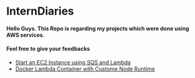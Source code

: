 # InternDiaries

#### Hello Guys. This Repo is regarding my projects which were done using AWS services.
#### Feel free to give your feedbacks

  - [Start an EC2 Instance using SQS and Lambda](https://github.com/DasithEdirisinghe/InternDiaries/tree/main/Start%20an%20EC2%20instance%20using%20AWS%20SQS%20and%20Lambda)
 - [Docker Lambda Container with Custome Node Runtime](https://github.com/DasithEdirisinghe/InternDiaries/tree/main/DockerLambdaContainerWithCustomeRuntime)
